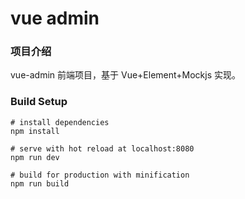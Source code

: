 # vue admin

### 项目介绍

vue-admin 前端项目，基于 Vue+Element+Mockjs 实现。

### Build Setup

```
# install dependencies
npm install

# serve with hot reload at localhost:8080
npm run dev

# build for production with minification
npm run build
```
